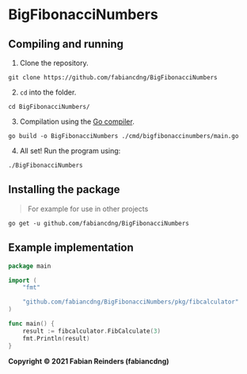 # BigFibonacciNumbers

## Compiling and running
1. Clone the repository.
```
git clone https://github.com/fabiancdng/BigFibonacciNumbers
```

2. `cd` into the folder.
```
cd BigFibonacciNumbers/
```

3. Compilation using the [Go compiler](https://golang.org).
```
go build -o BigFibonacciNumbers ./cmd/bigfibonaccinumbers/main.go
```

4. All set! Run the program using:
```
./BigFibonacciNumbers
```

## Installing the package
> For example for use in other projects
```
go get -u github.com/fabiancdng/BigFibonacciNumbers
```


## Example implementation
```go
package main

import (
	"fmt"

	"github.com/fabiancdng/BigFibonacciNumbers/pkg/fibcalculator"
)

func main() {
	result := fibcalculator.FibCalculate(3)
	fmt.Println(result)
}
```

**Copyright &copy; 2021 Fabian Reinders (fabiancdng)**
